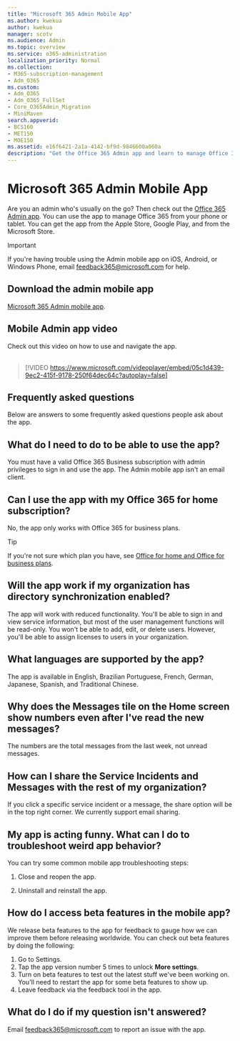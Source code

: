 ```yaml
---
title: "Microsoft 365 Admin Mobile App"
ms.author: kwekua
author: kwekua
manager: scotv
ms.audience: Admin
ms.topic: overview
ms.service: o365-administration
localization_priority: Normal
ms.collection: 
- M365-subscription-management 
- Adm_O365
ms.custom:
- Adm_O365
- Adm_O365_FullSet
- Core_O365Admin_Migration
- MiniMaven
search.appverid:
- BCS160
- MET150
- MOE150
ms.assetid: e16f6421-2a1a-4142-bf9d-9846600a060a
description: "Get the Office 365 Admin app and learn to manage Office 365 from your phone or tablet."
---
```


# Microsoft 365 Admin Mobile App

Are you an admin who's usually on the go? Then check out the [Office 365 Admin app](https://go.microsoft.com/fwlink/?LinkID=627216). You can use the app to manage Office 365 from your phone or tablet. You can get the app from the Apple Store, Google Play, and from the Microsoft Store.
  
> [!IMPORTANT]
> If you're having trouble using the Admin mobile app on iOS, Android, or Windows Phone, email feedback365@microsoft.com for help. 
  
## Download the admin mobile app

[Microsoft 365 Admin mobile app](https://go.microsoft.com/fwlink/?LinkID=627216).
  
## Mobile Admin app video

Check out this video on how to use and navigate the app.
<br/><br/> 
> [!VIDEO https://www.microsoft.com/videoplayer/embed/05c1d439-9ec2-415f-9178-250f64dec64c?autoplay=false]
  
## Frequently asked questions

Below are answers to some frequently asked questions people ask about the app.
  
## What do I need to do to be able to use the app?

You must have a valid Office 365 Business subscription with admin privileges to sign in and use the app. The Admin mobile app isn't an email client.
  
## Can I use the app with my Office 365 for home subscription?

No, the app only works with Office 365 for business plans. 
  
> [!TIP]
> If you're not sure which plan you have, see [Office for home and Office for business plans](https://support.office.com/article/28cbc8cf-1332-4f04-9123-9b660abb629e.aspx). 
  
## Will the app work if my organization has directory synchronization enabled?

The app will work with reduced functionality. You'll be able to sign in and view service information, but most of the user management functions will be read-only. You won't be able to add, edit, or delete users. However, you'll be able to assign licenses to users in your organization.
  
## What languages are supported by the app?

The app is available in English, Brazilian Portuguese, French, German, Japanese, Spanish, and Traditional Chinese.
  
## Why does the Messages tile on the Home screen show numbers even after I've read the new messages?

The numbers are the total messages from the last week, not unread messages.
  
## How can I share the Service Incidents and Messages with the rest of my organization?

If you click a specific service incident or a message, the share option will be in the top right corner. We currently support email sharing.
  
## My app is acting funny. What can I do to troubleshoot weird app behavior?

You can try some common mobile app troubleshooting steps:
  
1. Close and reopen the app.
    
2. Uninstall and reinstall the app.
    
## How do I access beta features in the mobile app?

We release beta features to the app for feedback to gauge how we can improve them before releasing worldwide. You can check out beta features by doing the following:
  
1. Go to Settings.
2. Tap the app version number 5 times to unlock **More settings**.
3. Turn on beta features to test out the latest stuff we've been working on. You'll need to restart the app for some beta features to show up.
4. Leave feedback via the feedback tool in the app.
    
## What do I do if my question isn't answered?

Email feedback365@microsoft.com to report an issue with the app.
  


